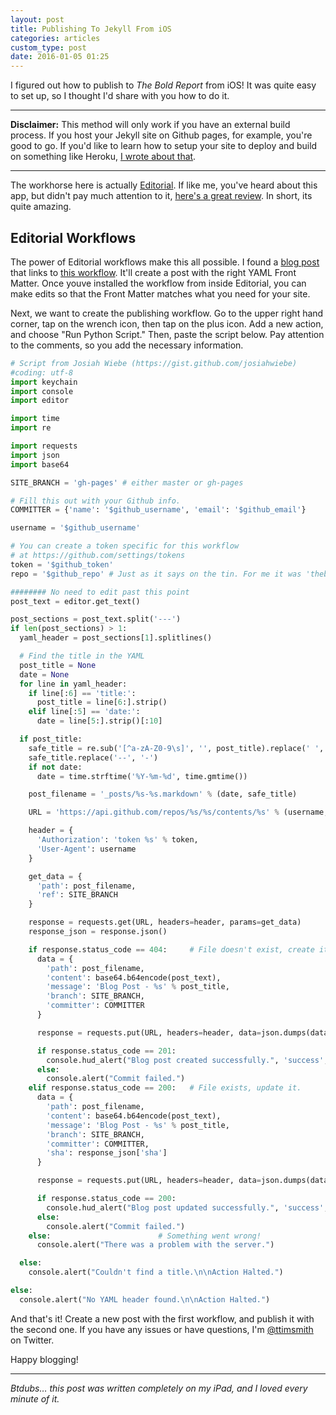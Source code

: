 ```yaml
---
layout: post
title: Publishing To Jekyll From iOS
categories: articles
custom_type: post
date: 2016-01-05 01:25
---
```

I figured out how to publish to *The Bold Report* from iOS! It was quite easy to set up, so I thought I'd share with you how to do it.

---

**Disclaimer:** This method will only work if you have an external build process. If you host your Jekyll site on Github pages, for example, you're good to go. If you'd like to learn how to setup your site to deploy and build on something like Heroku, [I wrote about that](/2015/06/hosting-a-jekyll-site-on-heroku/).

---

The workhorse here is actually [Editorial](https://appsto.re/us/UqWkO.i). If like me, you've heard about this app, but didn't pay much attention to it, [here's a great review](http://thesweetsetup.com/articles/our-favorite-ipad-writing-app/). In short, its quite amazing.

## Editorial Workflows

The power of Editorial workflows make this all possible. I found a [blog post](http://jwie.be/writing/building-the-newsprint/) that links to [this workflow](http://www.editorial-workflows.com/workflow/5819088383246336/lqX-GDUYaP4). It'll create a post with the right YAML Front Matter. Once youve installed the workflow from inside Editorial, you can make edits so that the Front Matter matches what you need for your site.

Next, we want to create the publishing workflow. Go to the upper right hand corner, tap on the wrench icon, then tap on the plus icon. Add a new action, and choose "Run Python Script." Then, paste the script below. Pay attention to the comments, so you add the necessary information.

```python
# Script from Josiah Wiebe (https://gist.github.com/josiahwiebe)
#coding: utf-8
import keychain
import console
import editor

import time
import re

import requests
import json
import base64

SITE_BRANCH = 'gh-pages' # either master or gh-pages

# Fill this out with your Github info.
COMMITTER = {'name': '$github_username', 'email': '$github_email'}

username = '$github_username'

# You can create a token specific for this workflow
# at https://github.com/settings/tokens
token = '$github_token'
repo = '$github_repo' # Just as it says on the tin. For me it was 'theboldreport.net'

######## No need to edit past this point
post_text = editor.get_text()

post_sections = post_text.split('---')
if len(post_sections) > 1:
  yaml_header = post_sections[1].splitlines()

  # Find the title in the YAML
  post_title = None
  date = None
  for line in yaml_header:
    if line[:6] == 'title:':
      post_title = line[6:].strip()
    elif line[:5] == 'date:':
      date = line[5:].strip()[:10]

  if post_title:
    safe_title = re.sub('[^a-zA-Z0-9\s]', '', post_title).replace(' ', '-')
    safe_title.replace('--', '-')
    if not date:
      date = time.strftime('%Y-%m-%d', time.gmtime())

    post_filename = '_posts/%s-%s.markdown' % (date, safe_title)

    URL = 'https://api.github.com/repos/%s/%s/contents/%s' % (username, repo, post_filename)

    header = {
      'Authorization': 'token %s' % token,
      'User-Agent': username
    }

    get_data = {
      'path': post_filename,
      'ref': SITE_BRANCH
    }

    response = requests.get(URL, headers=header, params=get_data)
    response_json = response.json()

    if response.status_code == 404:     # File doesn't exist, create it.
      data = {
        'path': post_filename,
        'content': base64.b64encode(post_text),
        'message': 'Blog Post - %s' % post_title,
        'branch': SITE_BRANCH,
        'committer': COMMITTER
      }

      response = requests.put(URL, headers=header, data=json.dumps(data))

      if response.status_code == 201:
        console.hud_alert("Blog post created successfully.", 'success', 2)
      else:
        console.alert("Commit failed.")
    elif response.status_code == 200:   # File exists, update it.
      data = {
        'path': post_filename,
        'content': base64.b64encode(post_text),
        'message': 'Blog Post - %s' % post_title,
        'branch': SITE_BRANCH,
        'committer': COMMITTER,
        'sha': response_json['sha']
      }

      response = requests.put(URL, headers=header, data=json.dumps(data))

      if response.status_code == 200:
        console.hud_alert("Blog post updated successfully.", 'success', 2)
      else:
        console.alert("Commit failed.")
    else:                        # Something went wrong!
      console.alert("There was a problem with the server.")

  else:
    console.alert("Couldn't find a title.\n\nAction Halted.")

else:
  console.alert("No YAML header found.\n\nAction Halted.")
```

And that's it! Create a new post with the first workflow, and publish it with the second one. If you have any issues or have questions, I'm [@ttimsmith](https://twitter.com/smithtimmytim) on Twitter.

Happy blogging!

---
*Btdubs… this post was written completely on my iPad, and I loved every minute of it.*
